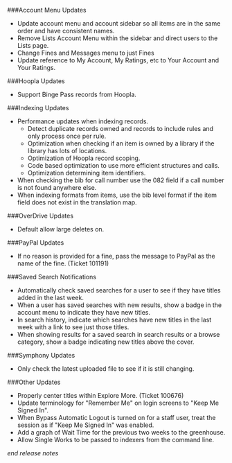 ###Account Menu Updates
- Update account menu and account sidebar so all items are in the same order and have consistent names.
- Remove Lists Account Menu within the sidebar and direct users to the Lists page. 
- Change Fines and Messages menu to just Fines
- Update reference to My Account, My Ratings, etc to Your Account and Your Ratings.

###Hoopla Updates
- Support Binge Pass records from Hoopla. 

###Indexing Updates
- Performance updates when indexing records.
  - Detect duplicate records owned and records to include rules and only process once per rule. 
  - Optimization when checking if an item is owned by a library if the library has lots of locations.
  - Optimization of Hoopla record scoping.
  - Code based optimization to use more efficient structures and calls. 
  - Optimization determining item identifiers.
- When checking the bib for call number use the 082 field if a call number is not found anywhere else. 
- When indexing formats from items, use the bib level format if the item field does not exist in the translation map.

###OverDrive Updates
- Default allow large deletes on. 

###PayPal Updates
- If no reason is provided for a fine, pass the message to PayPal as the name of the fine. (Ticket 101191)

###Saved Search Notifications
- Automatically check saved searches for a user to see if they have titles added in the last week. 
- When a user has saved searches with new results, show a badge in the account menu to indicate they have new titles. 
- In search history, indicate which searches have new titles in the last week with a link to see just those titles. 
- When showing results for a saved search in search results or a browse category, show a badge indicating new titles above the cover. 

###Symphony Updates
- Only check the latest uploaded file to see if it is still changing. 

###Other Updates
- Properly center titles within Explore More. (Ticket 100676)
- Update terminology for "Remember Me" on login screens to "Keep Me Signed In". 
- When Bypass Automatic Logout is turned on for a staff user, treat the session as if "Keep Me Signed In" was enabled. 
- Add a graph of Wait Time for the previous two weeks to the greenhouse.
- Allow Single Works to be passed to indexers from the command line.

_end release notes_